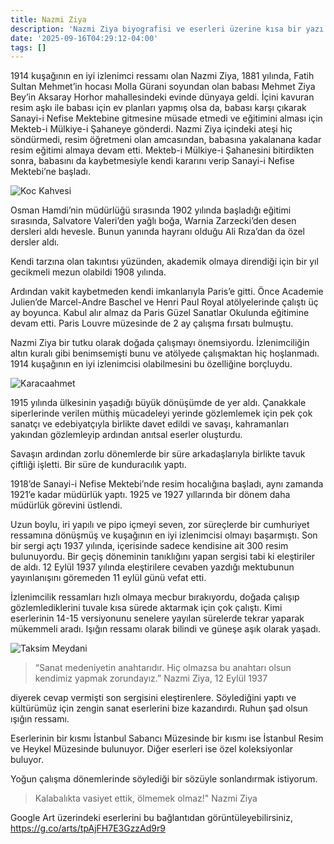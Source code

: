 ```yaml
---
title: Nazmi Ziya
description: 'Nazmi Ziya biyografisi ve eserleri üzerine kısa bir yazı.'
date: '2025-09-16T04:29:12-04:00'
tags: []
---
```


1914 kuşağının en iyi izlenimci ressamı olan Nazmi Ziya, 1881 yılında, Fatih Sultan Mehmet’in hocası Molla Gürani soyundan olan babası Mehmet Ziya Bey’in Aksaray Horhor mahallesindeki evinde dünyaya geldi. İçini kavuran resim aşkı ile babası için ev planları yapmış olsa da, babası karşı çıkarak Sanayi-i Nefise Mektebine gitmesine müsade etmedi ve eğitimini alması için Mekteb-i Mülkiye-i Şahaneye gönderdi. Nazmi Ziya içindeki ateşi hiç söndürmedi, resim öğretmeni olan amcasından, babasına yakalanana kadar resim eğitimi almaya devam etti. Mekteb-i Mülkiye-i Şahanesini bitirdikten sonra, babasını da kaybetmesiyle kendi kararını verip Sanayi-i Nefise Mektebi’ne başladı.

![Koc Kahvesi](https://emre.xyz/images/koc-kahvesi.jpg)

Osman Hamdi’nin müdürlüğü sırasında 1902 yılında başladığı eğitimi sırasında, Salvatore Valeri’den yağlı boğa, Warnia Zarzecki’den desen dersleri aldı hevesle. Bunun yanında hayranı olduğu Ali Rıza’dan da özel dersler aldı.

Kendi tarzına olan takıntısı yüzünden, akademik olmaya direndiği için bir yıl gecikmeli mezun olabildi 1908 yılında.

Ardından vakit kaybetmeden kendi imkanlarıyla Paris’e gitti. Önce Academie Julien’de Marcel-Andre Baschel ve Henri Paul Royal atölyelerinde çalıştı üç ay boyunca. Kabul alır almaz da Paris Güzel Sanatlar Okulunda eğitimine devam etti. Paris Louvre müzesinde de 2 ay çalışma fırsatı bulmuştu.

Nazmi Ziya bir tutku olarak doğada çalışmayı önemsiyordu. İzlenimciliğin altın kuralı gibi benimsemişti bunu ve atölyede çalışmaktan hiç hoşlanmadı. 1914 kuşağının en iyi izlenimcisi olabilmesini bu özelliğine borçluydu.

![Karacaahmet](https://emre.xyz/images/karacaahmet.jpg)

1915 yılında ülkesinin yaşadığı büyük dönüşümde de yer aldı. Çanakkale siperlerinde verilen müthiş mücadeleyi yerinde gözlemlemek için pek çok sanatçı ve edebiyatçıyla birlikte davet edildi ve savaşı, kahramanları yakından gözlemleyip ardından anıtsal eserler oluşturdu.

Savaşın ardından zorlu dönemlerde bir süre arkadaşlarıyla birlikte tavuk çiftliği işletti. Bir süre de kunduracılık yaptı.

1918’de Sanayi-i Nefise Mektebi’nde resim hocalığına başladı, aynı zamanda 1921’e kadar müdürlük yaptı. 1925 ve 1927 yıllarında bir dönem daha müdürlük görevini üstlendi.

Uzun boylu, iri yapılı ve pipo içmeyi seven, zor süreçlerde bir cumhuriyet ressamına dönüşmüş ve kuşağının en iyi izlenimcisi olmayı başarmıştı. Son bir sergi açtı 1937 yılında, içerisinde sadece kendisine ait 300 resim bulunuyordu. Bir geçiş döneminin tanıklığını yapan sergisi tabi ki eleştiriler de aldı. 12 Eylül 1937 yılında eleştirilere cevaben yazdığı mektubunun yayınlanışını göremeden 11 eylül günü vefat etti.

İzlenimcilik ressamları hızlı olmaya mecbur bırakıyordu, doğada çalışıp gözlemlediklerini tuvale kısa sürede aktarmak için çok çalıştı. Kimi eserlerinin 14-15 versiyonunu senelere yayılan sürelerde tekrar yaparak mükemmeli aradı. Işığın ressamı olarak bilindi ve güneşe aşık olarak yaşadı.

![Taksim Meydani](https://emre.xyz/images/taksim-meydani.jpg)

> “Sanat medeniyetin anahtarıdır. Hiç olmazsa bu anahtarı olsun kendimiz yapmak zorundayız.” Nazmi Ziya, 12 Eylül 1937

diyerek cevap vermişti son sergisini eleştirenlere. Söylediğini yaptı ve kültürümüz için zengin sanat eserlerini bize kazandırdı. Ruhun şad olsun ışığın ressamı.

Eserlerinin bir kısmı İstanbul Sabancı Müzesinde bir kısmı ise İstanbul Resim ve Heykel Müzesinde bulunuyor. Diğer eserleri ise özel koleksiyonlar buluyor.

Yoğun çalışma dönemlerinde söylediği bir sözüyle sonlandırmak istiyorum.

> Kalabalıkta vasiyet ettik, ölmemek olmaz!" Nazmi Ziya

Google Art üzerindeki eserlerini bu bağlantıdan görüntüleyebilirsiniz, https://g.co/arts/tpAjFH7E3GzzAd9r9


